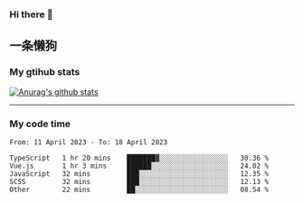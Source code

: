 ### Hi there 👋

## 一条懒狗
<!--
**kiss-me-quickly/kiss-me-quickly** is a ✨ _special_ ✨ repository because its `README.md` (this file) appears on your GitHub profile.

Here are some ideas to get you started:

- 🔭 I’m currently working on ...
- 🌱 I’m currently learning ...
- 👯 I’m looking to collaborate on ...
- 🤔 I’m looking for help with ...
- 💬 Ask me about ...
- 📫 How to reach me: ...
- 😄 Pronouns: ...
- ⚡ Fun fact: ...
-->


### My gtihub stats

[![Anurag's github stats](https://github-readme-stats.vercel.app/api?username=kiss-me-quickly)](https://github.com/anuraghazra/github-readme-stats)

***

### My code time

<!--START_SECTION:waka-->

```text
From: 11 April 2023 - To: 18 April 2023

TypeScript   1 hr 20 mins    ███████▓░░░░░░░░░░░░░░░░░   30.36 %
Vue.js       1 hr 3 mins     ██████░░░░░░░░░░░░░░░░░░░   24.02 %
JavaScript   32 mins         ███░░░░░░░░░░░░░░░░░░░░░░   12.35 %
SCSS         32 mins         ███░░░░░░░░░░░░░░░░░░░░░░   12.13 %
Other        22 mins         ██░░░░░░░░░░░░░░░░░░░░░░░   08.54 %
```

<!--END_SECTION:waka-->
